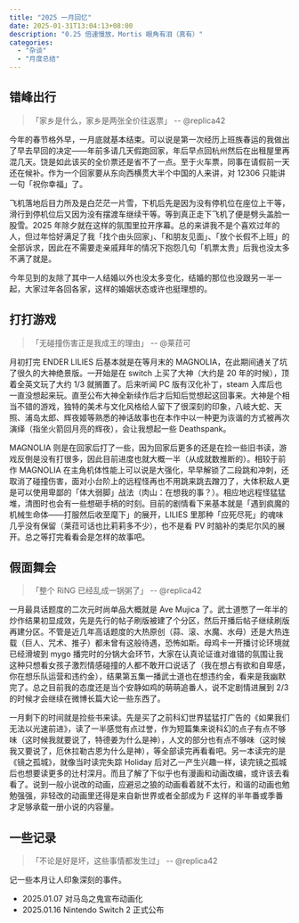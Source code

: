 ```yaml
---
title: "2025 一月回忆"
date: 2025-01-31T13:04:13+08:00
description: "0.25 倍速慢放，Mortis 眼角有泪（真有）"
categories:
  - "杂谈"
  - "月度总结"
---
```


## 错峰出行

> 「家乡是什么，家乡是两张全价往返票」 -- @replica42

今年的春节格外早，一月底就基本结束。可以说是第一次经历上班族春运的我做出了早去早回的决定——年前多请几天假跑回家，年后早点回杭州然后在出租屋里再混几天。饶是如此该买的全价票还是省不了一点。至于火车票，同事在请假前一天还在候补。作为一个回家要从东向西横贯大半个中国的人来讲，对 12306 只能讲一句「祝你幸福」了。

飞机落地后目力所及是白茫茫一片雪，下机后先是因为没有停机位在座位上干等，滑行到停机位后又因为没有摆渡车继续干等。等到真正走下飞机了便是劈头盖脸一股雪。2025 年除夕就在这样的氛围里拉开序幕。总的来讲我不是个喜欢过年的人，但过年恰好满足了我「找个由头回家」、「和朋友见面」、「放个长假不上班」的全部诉求，因此在不需要走亲戚拜年的情况下抱怨几句「机票太贵」后我也没太多不满了就是。

今年见到的友除了其中一人结婚以外也没太多变化，结婚的那位也没跟另一半一起，大家过年各回各家，这样的婚姻状态或许也挺理想的。

## 打打游戏

> 「无碰撞伤害正是我成王的理由」 -- @莱菈可

月初打完 ENDER LILIES 后基本就是在等月末的 MAGNOLIA，在此期间通关了坑了很久的大神绝景版。一开始是在 switch 上买了大神（大约是 20 年的时候），顶着全英文玩了大约 1/3 就搁置了。后来听闻 PC 版有汉化补丁，steam 入库后也一直没想起来玩。直至公布大神全新续作后才后知后觉想起这回事来。大神是个相当不错的游戏，独特的美术与文化风格给人留下了很深刻的印象，八岐大蛇、天照、浦岛太郎、辉夜姬等熟悉的神话故事也在本作中以一种更为诙谐的方式被再次演绎（指坐火箭回月亮的辉夜），会让我想起一些 Deathspank。

MAGNOLIA 则是在回家后打了一些，因为回家后更多的还是在捡一些旧书读，游戏反倒是没有打很多，因此目前进度也就大概一半（从成就数推断的）。相较于前作 MAGNOLIA 在主角机体性能上可以说是大强化，早早解锁了二段跳和冲刺，还取消了碰撞伤害，面对小台阶上的远程怪再也不用跳来跳去蹭刀了，大体积敌人更是可以使用卑鄙的「体大弱脚」战法（肉山：在想我的事？）。相应地远程怪猛猛堆，清图时也会有一些想砸手柄的时刻。目前的剧情看下来基本就是「遇到疯魔的机械生命体——打服然后收至麾下」的展开，LILIES 里那种「应死尽死」的魂味几乎没有保留（莱菈可话也比莉莉多不少），也不是看 PV 时脑补的类尼尔风的展开。总之等打完看看会是怎样的故事吧。

## 假面舞会

> 「整个 RiNG 已经乱成一锅粥了」 -- @replica42

一月最具话题度的二次元时尚单品大概就是 Ave Mujica 了。武士道憋了一年半的炒作结果初显成效，先是先行的帖子刷版被建了个分区，然后开播后帖子继续刷版再建分区。不管是近几年高话题度的大热原创（蒜、滚、水魔、水母）还是大热连载（巨人、咒术、推子）都未曾有这般待遇，恐怖如斯。母鸡卡一开播讨论环境就已经滑坡到 mygo 播完时的分锅大会环节，大家在认真论证谁对谁错的氛围让我这种只想看女孩子激烈情感碰撞的人都不敢开口说话了（我在想占有欲和自卑感，你在想乐队运营和违约金），结果第五集一播武士道也在想违约金，看来是我幽默完了。总之目前我的态度还是当个安静如鸡的萌萌追番人，说不定剧情进展到 2/3 的时候才会继续在微博长篇大论一些东西了。

一月剩下的时间就是捡些书来读。先是买了之前科幻世界猛猛打广告的《如果我们无法以光速前进》，读了一半感觉有点过誉，作为短篇集来说科幻的点子有点不够味（这时候我就要说了，特德姜为什么是神），人文的部分也有点不够味（这时候我又要说了，厄休拉勒古恩为什么是神），等全部读完再看看吧。另一本读完的是《镜之孤城》，就像当时读完失踪 Holiday 后对乙一产生兴趣一样，读完镜之孤城后也想要读更多的辻村深月。而且了解了下似乎也有漫画和动画改编，或许该去看看了。说到一般小说改的动画，应避忌之狼的动画看着就不太行，和谐的动画也勉勉强强，非轻改的动画里还得是来自新世界或者全部成为 F 这样的半年番或季番才足够承载一册小说的内容量。

## 一些记录

> 「不论是好是坏，这些事情都发生过」 -- @replica42

记一些本月让人印象深刻的事件。

* 2025.01.07 对马岛之鬼宣布动画化
* 2025.01.16 Nintendo Switch 2 正式公布